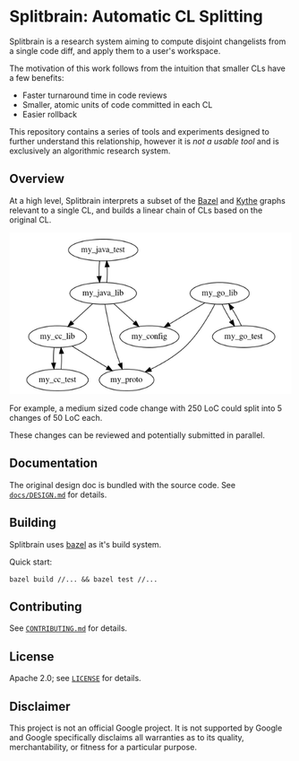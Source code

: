 # Splitbrain: Automatic CL Splitting

Splitbrain is a research system aiming to compute disjoint changelists
from a single code diff, and apply them to a user's workspace.

The motivation of this work follows from the intuition that smaller CLs have a
few benefits:

* Faster turnaround time in code reviews
* Smaller, atomic units of code committed in each CL
* Easier rollback

This repository contains a series of tools and experiments designed to further
understand this relationship, however it is _not a usable tool_ and is
exclusively an algorithmic research system.

## Overview

At a high level, Splitbrain interprets a subset of the
[Bazel](http://bazel.build) and [Kythe](http://kythe.io) graphs relevant to a
single CL, and builds a linear chain of CLs based on the original CL.

<p align="center">
    <img src="./docs/images/image1.png">
</p>

For example, a medium sized code change with 250 LoC could split into 5 changes
of 50 LoC each.

These changes can be reviewed and potentially submitted in parallel.

## Documentation

The original design doc is bundled with the source code. See [`docs/DESIGN.md`](docs/DESIGN.md) for details.

## Building

Splitbrain uses [bazel](http://bazel.build) as it's build system.

Quick start:

```
bazel build //... && bazel test //...
```

## Contributing

See [`CONTRIBUTING.md`](CONTRIBUTING.md) for details.

## License

Apache 2.0; see [`LICENSE`](LICENSE) for details.

## Disclaimer

This project is not an official Google project. It is not supported by
Google and Google specifically disclaims all warranties as to its quality,
merchantability, or fitness for a particular purpose.
